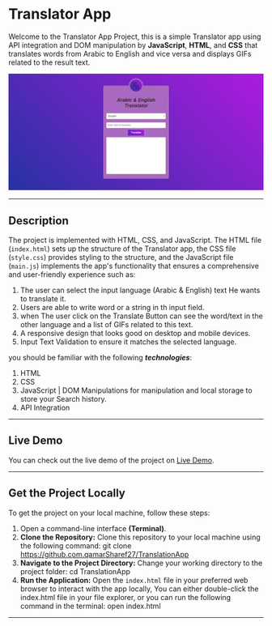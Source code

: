 # Translator App
Welcome to the Translator App Project, this is a simple Translator app using API integration and DOM manipulation by **JavaScript**, **HTML**, and **CSS** that translates words from Arabic to English and vice versa and displays GIFs related to the result text.

![Translation App photo](./images/TranslationApp.png)

---
## Description 
The project is implemented with HTML, CSS, and JavaScript. The HTML file (`index.html`) sets up the structure of the Translator app, the CSS file (`style.css`) provides styling to the structure, and the JavaScript file (`main.js`) implements the app's functionality that ensures a comprehensive and user-friendly experience such as: 

1. The user can select the input language (Arabic & English) text He wants to translate it.
2. Users are able to write word or a string in th input field.
3. when The user click on the Translate Button can see the word/text in the other language and a list of GIFs related to this text.
4. A responsive design that looks good on desktop and mobile devices.
5. Input Text Validation to ensure it matches the selected language.


you should be familiar with the following **_technologies_**:
1. HTML
2. CSS
3. JavaScript | DOM Manipulations for manipulation and local storage to store your Search history.
4. API Integration 

---
## Live Demo
You can check out the live demo of the project on <a href="https://qamarsharef27.github.io/TranslationApp/">Live Demo</a>.

---
## Get the Project Locally
To get the project on your local machine, follow these steps:

1. Open a command-line interface **(Terminal)**.
1. **Clone the Repository:** Clone this repository to your local machine using the following command: git clone <https://github.com.qamarSharef27/TranslationApp>
2. **Navigate to the Project Directory:** Change your working directory to the project folder: cd TranslationApp
3. **Run the Application:** Open the `index.html` file in your preferred web browser to interact with the app locally, You can either double-click the index.html file in your file explorer, or you can run the following command in the terminal: open index.html

---


